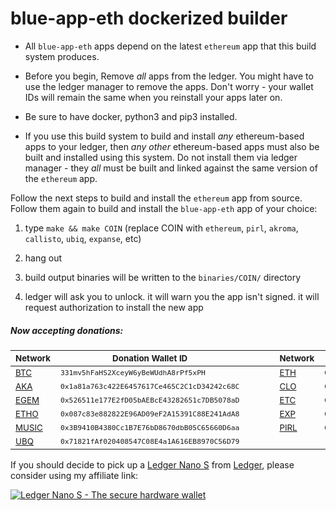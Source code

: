 # blue-app-eth dockerized builder

* All `blue-app-eth` apps depend on the latest `ethereum` app that this build system produces.

* Before you begin, Remove *all* apps from the ledger.  You might have to use the ledger manager to remove the apps.  Don't worry - your wallet IDs will remain the same when you reinstall your apps later on.

* Be sure to have docker, python3 and pip3 installed.

* If you use this build system to build and install _any_ ethereum-based apps to your ledger, then _any other_ ethereum-based apps must also be built and installed using this system.  Do not install them via ledger manager - they _all_ must be built and linked against the same version of the `ethereum` app.


Follow the next steps to build and install the `ethereum` app from source.  Follow them again to build and install the `blue-app-eth` app of your choice:

1) type `make && make COIN` (replace COIN with `ethereum`, `pirl`, `akroma`, `callisto`, `ubiq`, `expanse`, etc)

2) hang out

3) build output binaries will be written to the `binaries/COIN/` directory

4) ledger will ask you to unlock.  it will warn you the app isn't signed.  it will request authorization to install the new app


##### Now accepting donations:

<sub>Network</sub> | <sub>Donation Wallet ID</sub> | | | | <sub>Network</sub> | <sub>Donation Wallet ID</sub>
--------|--------|--------|--------|--------|--------|--------
<sub>[BTC](https://www.blockchain.com/btc/address/331mv5hFaHS2XceyW6yBeWUdhA8rPf5xPH)</sub> | <sub>`331mv5hFaHS2XceyW6yBeWUdhA8rPf5xPH`</sub> | | | | <sub>[ETH](https://etherscan.io/address/0x645Ef3204b93DB965aA4cB23eB730b06f85D0EAb)</sub> | <sub>`0x645Ef3204b93DB965aA4cB23eB730b06f85D0EAb`</sub>
<sub>[AKA](https://akroma.io/en/explorer/address/0x1a81a763c422E6457617Ce465C2C1cD34242c68C)</sub> | <sub>`0x1a81a763c422E6457617Ce465C2C1cD34242c68C`</sub> | | | | <sub>[CLO](https://cloexplorer.org/addr/0xfd618f2475199229EA2c91B236E1d4Ff852372e0)</sub> | <sub>`0xfd618f2475199229EA2c91B236E1d4Ff852372e0`</sub>
<sub>[EGEM](https://explorer.egem.io/addr/0x526511e177E2fD05bAEBcE43282651c7DB5078aD)</sub> | <sub>`0x526511e177E2fD05bAEBcE43282651c7DB5078aD`</sub> | | | | <sub>[ETC](https://gastracker.io/addr/0xc43f7be80b94fba01cf1bde96f80b7716a1f5af8)</sub> | <sub>`0xC43F7bE80b94fba01cF1BdE96f80B7716A1F5aF8`</sub>
<sub>[ETHO](https://explorer.ether1.org/addr/0x087c83e882822E96AD09eF2A15391C88E241AdA8)</sub> | <sub>`0x087c83e882822E96AD09eF2A15391C88E241AdA8`</sub> | | | | <sub>[EXP](https://www.gander.tech/address/0x36833FC0f1f11365d1a65333F4Ad5eb378254963)</sub> | <sub>`0x36833FC0f1f11365d1a65333F4Ad5eb378254963`</sub>
<sub>[MUSIC](https://explorer.musicoin.org/account/0x3B9410B4380Cc1B7E76bD8670dbB05C65660D6aa)</sub> | <sub>`0x3B9410B4380Cc1B7E76bD8670dbB05C65660D6aa`</sub> | | | | <sub>[PIRL](https://poseidon.pirl.io/explorer/address/0x0Ba74954A112D0e753805cbf3318FECea4F5A999)</sub> | <sub>`0x0Ba74954A112D0e753805cbf3318FECea4F5A999`</sub>
<sub>[UBQ](https://ubiqscan.io/en/address/0x71821fAf020408547C08E4a1A616EB8970C56D79)</sub> | <sub>`0x71821fAf020408547C08E4a1A616EB8970C56D79`</sub>
</sub>

If you should decide to pick up a [Ledger Nano S](https://www.ledger.com/products/ledger-nano-s?r=eda7c183c5fc&tracker=MY_TRACKER) from [Ledger](https://www.ledger.com?r=eda7c183c5fc), please consider using my affiliate link:

[![Ledger Nano S - The secure hardware wallet](https://www.ledgerwallet.com/images/promo/nano-s/ledger_nano-s_3-2-0x5-0.jpg)](https://www.ledger.com/products/ledger-nano-s?r=eda7c183c5fc&tracker=MY_TRACKER)
